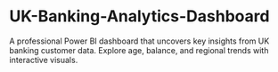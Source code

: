 # UK-Banking-Analytics-Dashboard
A professional Power BI dashboard that uncovers key insights from UK banking customer data. Explore age, balance, and regional trends with interactive visuals.
